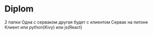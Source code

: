 # Diplom
 2 папки
 Одна с серваком другая будет с клиентом
 Сервак на питоне
 Клиент или python(Kivy) или js(React) 

